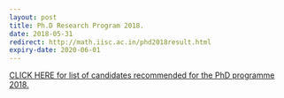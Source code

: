 ```yaml
---
layout: post
title: Ph.D Research Program 2018.
date: 2018-05-31
redirect: http://math.iisc.ac.in/phd2018result.html
expiry-date: 2020-06-01
---
```


[CLICK HERE for list of candidates recommended for the PhD programme 2018.](http://math.iisc.ac.in/phd2018result.html)
